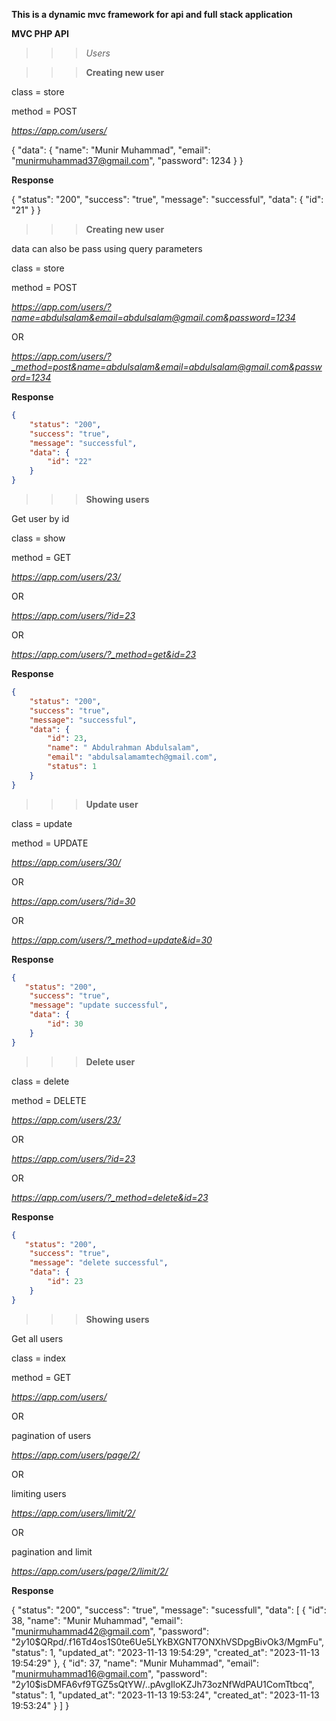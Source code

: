 
**This is a dynamic mvc framework for api and full stack application**


**MVC PHP API**
>>>*Users*



>>>**Creating new user**

class = store

method = POST

*https://app.com/users/*

{
    "data": {
        "name": "Munir Muhammad",
        "email": "munirmuhammad37@gmail.com",
        "password": 1234
    }
}


**Response**

{
    "status": "200",
    "success": "true",
    "message": "successful",
    "data": {
        "id": "21"
    }
}



>>>**Creating new user**

data can also be pass using query parameters

class = store

method = POST

*https://app.com/users/?name=abdulsalam&email=abdulsalam@gmail.com&password=1234*

OR

*https://app.com/users/?_method=post&name=abdulsalam&email=abdulsalam@gmail.com&password=1234*


**Response**

```json
{
    "status": "200",
    "success": "true",
    "message": "successful",
    "data": {
        "id": "22"
    }
}
```


>>>**Showing users**

Get user by id

class = show

method = GET

*https://app.com/users/23/*

OR

*https://app.com/users/?id=23*

OR

*https://app.com/users/?_method=get&id=23*


**Response**

```json
{
    "status": "200",
    "success": "true",
    "message": "successful",
    "data": {
        "id": 23,
        "name": " Abdulrahman Abdulsalam",
        "email": "abdulsalamamtech@gmail.com",
        "status": 1
    }
}
```





>>>**Update user**

class = update

method = UPDATE

*https://app.com/users/30/*

OR

*https://app.com/users/?id=30*

OR

*https://app.com/users/?_method=update&id=30*


**Response**

```json
{
   "status": "200",
    "success": "true",
    "message": "update successful",
    "data": {
        "id": 30
    }
}
```




>>>**Delete user**

class = delete

method = DELETE

*https://app.com/users/23/*

OR

*https://app.com/users/?id=23*

OR

*https://app.com/users/?_method=delete&id=23*


**Response**

```json
{
   "status": "200",
    "success": "true",
    "message": "delete successful",
    "data": {
        "id": 23
    }
}
```




>>>**Showing users**

Get all users

class = index

method = GET

*https://app.com/users/*

OR

pagination of users

*https://app.com/users/page/2/*

OR

limiting users

*https://app.com/users/limit/2/*

OR

pagination and limit

*https://app.com/users/page/2/limit/2/*


**Response**

{
    "status": "200",
    "success": "true",
    "message": "sucessfull",
    "data": [
        {
            "id": 38,
            "name": "Munir Muhammad",
            "email": "munirmuhammad42@gmail.com",
            "password": "$2y$10$QRpd\/.f16Td4os1S0te6Ue5LYkBXGNT7ONXhVSDpgBivOk3\/MgmFu",
            "status": 1,
            "updated_at": "2023-11-13 19:54:29",
            "created_at": "2023-11-13 19:54:29"
        },
        {
            "id": 37,
            "name": "Munir Muhammad",
            "email": "munirmuhammad16@gmail.com",
            "password": "$2y$10$isDMFA6vf9TGZ5sQtYW\/..pAvgIloKZJh73ozNfWdPAU1ComTtbcq",
            "status": 1,
            "updated_at": "2023-11-13 19:53:24",
            "created_at": "2023-11-13 19:53:24"
        }
    ]
}


